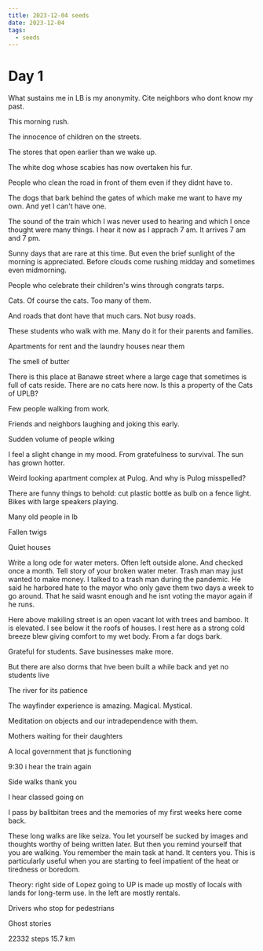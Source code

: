 ```yaml
---
title: 2023-12-04 seeds
date: 2023-12-04
tags:
  - seeds
---
```

# Day 1

What sustains me in LB is my anonymity. Cite neighbors who dont know my past.

This morning rush.

The innocence of children on the streets.

The stores that open earlier than we wake up.

The white dog whose scabies has now overtaken his fur.

People who clean the road in front of them even if they didnt have to.

The dogs that bark behind the gates of which make me want to have my own. And yet I can't have one.

The sound of the train which I was never used to hearing and which I once thought were many things. I hear it now as I apprach 7 am. It arrives 7 am and 7 pm.

Sunny days that are rare at this time. But even the brief sunlight of the morning is appreciated. Before clouds come rushing midday and sometimes even midmorning.

People who celebrate their children's wins through congrats tarps.

Cats. Of course the cats. Too many of them.

And roads that dont have that much cars. Not busy roads.

These students who walk with me. Many do it for their parents and families.

Apartments for rent and the laundry houses near them

The smell of butter

There is this place at Banawe street where a large cage that sometimes is full of cats reside. There are no cats here now. Is this a property of the Cats of UPLB?

Few people walking from work.

Friends and neighbors laughing and joking this early.

Sudden volume of people wlking

I feel a slight change in my mood. From gratefulness to survival. The sun has grown hotter.

Weird looking apartment complex at Pulog. And why is Pulog misspelled?

There are funny things to behold: cut plastic bottle as bulb on a fence light. Bikes with large speakers playing.

Many old people in lb

Fallen twigs

Quiet houses

Write a long ode for water meters. Often left outside alone. And checked once a month. Tell story of your broken water meter. Trash man may just wanted to make money. I talked to a trash man during the pandemic. He said he harbored hate to the mayor who only gave them two days a week to go around. That he said wasnt enough and he isnt voting the mayor again if he runs.

Here above makiling street is an open vacant lot with trees and bamboo. It is elevated. I see below it the roofs of houses. I rest here as a strong cold breeze blew giving comfort to my wet body. From a far dogs bark.

Grateful for students. Save businesses make more.

But there are also dorms that hve been built a while back and yet no students live

The river for its patience

The wayfinder experience is amazing. Magical. Mystical.

Meditation on objects and our intradependence with them.

Mothers waiting for their daughters

A local government that js functioning

9:30 i hear the train again

Side walks thank you

I hear classed going on

I pass by balitbitan trees and the memories of my first weeks here come back.

These long walks are like seiza. You let yourself be sucked by images and thoughts worthy of being written later. But then you remind yourself that you are walking. You remember the main task at hand. It centers you. This is particularly useful when you are starting to feel impatient of the heat or tiredness or boredom.

Theory: right side of Lopez going to UP is made up mostly of locals with lands for long-term use. In the left are mostly rentals.

Drivers who stop for pedestrians

Ghost stories

22332 steps
15.7 km